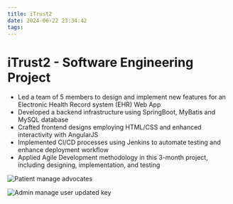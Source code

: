 ```yaml
---
title: iTrust2
date: 2024-06-22 23:34:42
tags:
---
```


# iTrust2 - Software Engineering Project

- Led a team of 5 members to design and implement new features for an Electronic Health Record system (EHR) Web App
- Developed a backend infrastructure using SpringBoot, MyBatis and MySQL database
- Crafted frontend designs employing HTML/CSS and enhanced interactivity with AngularJS
- Implemented CI/CD processes using Jenkins to automate testing and enhance deployment workflow
- Applied Agile Development methodology in this 3-month project, including designing, implementation, and testing

![Patient manage advocates](iTrust2/patients_manage_advocates.png)

![Admin manage user updated key](iTrust2/ManageUsersUpdatedKey.png)